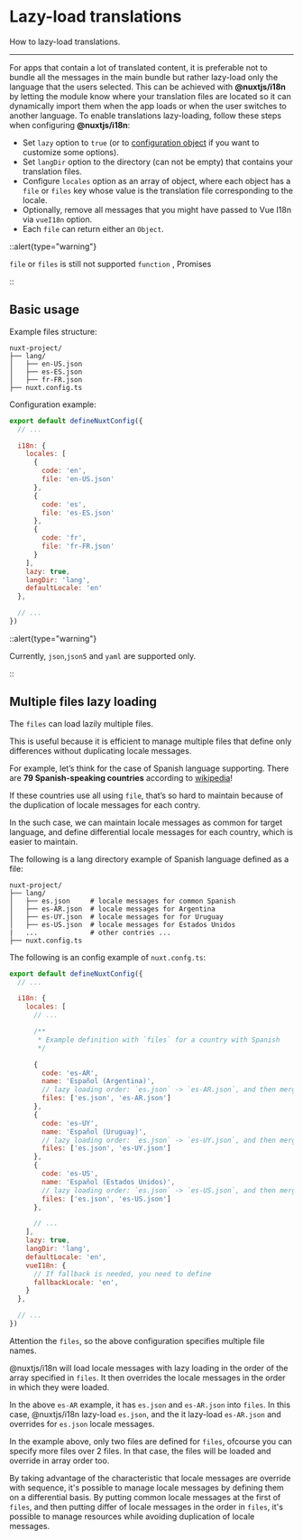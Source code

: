 # Lazy-load translations

How to lazy-load translations.

---

For apps that contain a lot of translated content, it is preferable not to bundle all the messages in the main bundle but rather lazy-load only the language that the users selected.
This can be achieved with **@nuxtjs/i18n** by letting the module know where your translation files are located so it can dynamically import them when the app loads or when the user switches to another language.
To enable translations lazy-loading, follow these steps when configuring **@nuxtjs/i18n**:

- Set `lazy` option to `true` (or to [configuration object](#lazy-configuration-options) if you want to customize some options).
- Set `langDir` option to the directory (can not be empty) that contains your translation files.
- Configure `locales` option as an array of object, where each object has a `file` or `files` key whose value is the translation file corresponding to the locale.
- Optionally, remove all messages that you might have passed to Vue I18n via `vueI18n` option.
- Each `file` can return either an `Object`.

::alert{type="warning"}

`file` or `files` is still not supported `function` , Promises

::

## Basic usage

Example files structure:

```
nuxt-project/
├── lang/
│   ├── en-US.json
│   ├── es-ES.json
│   ├── fr-FR.json
├── nuxt.config.ts
```

Configuration example:

```js {}[nuxt.config.ts]
export default defineNuxtConfig({
  // ...

  i18n: {
    locales: [
      {
        code: 'en',
        file: 'en-US.json'
      },
      {
        code: 'es',
        file: 'es-ES.json'
      },
      {
        code: 'fr',
        file: 'fr-FR.json'
      }
    ],
    lazy: true,
    langDir: 'lang',
    defaultLocale: 'en'
  },

  // ...
})
```

::alert{type="warning"}

Currently, `json`,`json5` and `yaml` are supported only.

::

## Multiple files lazy loading

The `files` can load lazily multiple files.

This is useful because it is efficient to manage multiple files that define only differences without duplicating locale messages.

For example, let’s think for the case of Spanish language supporting. There are **79 Spanish-speaking countries** according to [wikipedia](https://en.wikipedia.org/wiki/Spanish_language)!

If these countries use all using `file`, that’s so hard to maintain because of the duplication of locale messages for each contry.

In the such case, we can maintain locale messages as common for target language, and define differential locale messages for each country, which is easier to maintain.

The following is a lang directory example of Spanish language defined as a file:

```
nuxt-project/
├── lang/
│   ├── es.json     # locale messages for common Spanish
│   ├── es-AR.json  # locale messages for Argentina
│   ├── es-UY.json  # locale messages for for Uruguay
│   ├── es-US.json  # locale messages for Estados Unidos
|   ...             # other contries ...
├── nuxt.config.ts
```

The following is an config example of `nuxt.confg.ts`:

```js {}[nuxt.config.ts]
export default defineNuxtConfig({
  // ...

  i18n: {
    locales: [
      // ...

      /**
       * Example definition with `files` for a country with Spanish
       */

      {
        code: 'es-AR',
        name: 'Español (Argentina)',
        // lazy loading order: `es.json` -> `es-AR.json`, and then merge 'es-AR.json' to 'es.json'
        files: ['es.json', 'es-AR.json']
      },
      {
        code: 'es-UY',
        name: 'Español (Uruguay)',
        // lazy loading order: `es.json` -> `es-UY.json`, and then merge 'es-UY.json' to 'es.json'
        files: ['es.json', 'es-UY.json']
      },
      {
        code: 'es-US',
        name: 'Español (Estados Unidos)',
        // lazy loading order: `es.json` -> `es-US.json`, and then merge 'es-US.json' to 'es.json'
        files: ['es.json', 'es-US.json']
      },

      // ...
    ],
    lazy: true,
    langDir: 'lang',
    defaultLocale: 'en',
    vueI18n: {
      // If fallback is needed, you need to define
      fallbackLocale: 'en',
    }
  },

  // ...
})
```

Attention the `files`, so the above configuration specifies multiple file names.

@nuxtjs/i18n will load locale messages with lazy loading in the order of the array specified in `files`. It then overrides the locale messages in the order in which they were loaded.

In the above `es-AR` example, it has `es.json` and `es-AR.json` into `files`. In this case, @nuxtjs/i18n lazy-load `es.json`, and the it lazy-load `es-AR.json` and overrides for `es.json` locale messages.

In the example above, only two files are defined for `files`, ofcourse you can specify more files over 2 files. In that case, the files will be loaded and override in array order too.

By taking advantage of the characteristic that locale messages are override with sequence, it's possible to manage locale messages by defining them on a differential basis. By putting common locale messages at the first of `files`, and then putting differ of locale messages in the order in `files`, it's possible to manage resources while avoiding duplication of locale messages.

